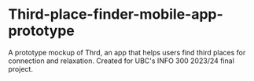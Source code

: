 # Third-place-finder-mobile-app-prototype
A prototype mockup of Thrd, an app that helps users find third places for connection and relaxation. Created for UBC's INFO 300 2023/24 final project.
